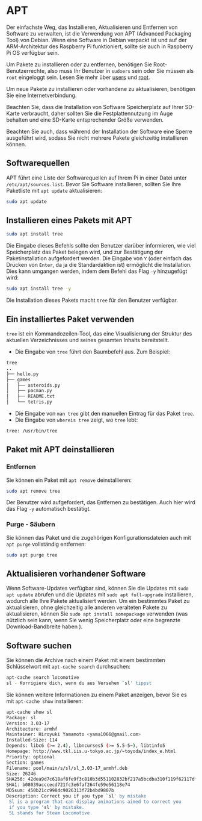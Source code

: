 # APT

Der einfachste Weg, das Installieren, Aktualisieren und Entfernen von Software zu verwalten, ist die Verwendung von APT (Advanced Packaging Tool) von Debian. Wenn eine Software in Debian verpackt ist und auf der ARM-Architektur des Raspberry Pi funktioniert, sollte sie auch in Raspberry Pi OS verfügbar sein.

Um Pakete zu installieren oder zu entfernen, benötigen Sie Root-Benutzerrechte, also muss Ihr Benutzer in `sudoers` sein oder Sie müssen als `root` eingeloggt sein. Lesen Sie mehr über [users](../usage/users.md) und [root](../usage/root.md).

Um neue Pakete zu installieren oder vorhandene zu aktualisieren, benötigen Sie eine Internetverbindung.

Beachten Sie, dass die Installation von Software Speicherplatz auf Ihrer SD-Karte verbraucht, daher sollten Sie die Festplattennutzung im Auge behalten und eine SD-Karte entsprechender Größe verwenden.

Beachten Sie auch, dass während der Installation der Software eine Sperre ausgeführt wird, sodass Sie nicht mehrere Pakete gleichzeitig installieren können.

## Softwarequellen

APT führt eine Liste der Softwarequellen auf Ihrem Pi in einer Datei unter `/etc/apt/sources.list`. Bevor Sie Software installieren, sollten Sie Ihre Paketliste mit `apt update` aktualisieren:

```bash
sudo apt update
```

## Installieren eines Pakets mit APT

```bash
sudo apt install tree
```

Die Eingabe dieses Befehls sollte den Benutzer darüber informieren, wie viel Speicherplatz das Paket belegen wird, und zur Bestätigung der Paketinstallation aufgefordert werden. Die Eingabe von `Y` (oder einfach das Drücken von `Enter`, da ja die Standardaktion ist) ermöglicht die Installation. Dies kann umgangen werden, indem dem Befehl das Flag `-y` hinzugefügt wird:

```bash
sudo apt install tree -y
```

Die Installation dieses Pakets macht `tree` für den Benutzer verfügbar.

## Ein installiertes Paket verwenden

`tree` ist ein Kommandozeilen-Tool, das eine Visualisierung der Struktur des aktuellen Verzeichnisses und seines gesamten Inhalts bereitstellt.

- Die Eingabe von `tree` führt den Baumbefehl aus. Zum Beispiel:

```bash
tree
..
├── hello.py
├── games
│   ├── asteroids.py
│   ├── pacman.py
│   ├── README.txt
│   └── tetris.py
```

- Die Eingabe von `man tree` gibt den manuellen Eintrag für das Paket `tree`.
- Die Eingabe von `whereis tree` zeigt, wo `tree` lebt:

```bash
tree: /usr/bin/tree
```

## Paket mit APT deinstallieren

### Entfernen

Sie können ein Paket mit `apt remove` deinstallieren:

```bash
sudo apt remove tree
```

Der Benutzer wird aufgefordert, das Entfernen zu bestätigen. Auch hier wird das Flag `-y` automatisch bestätigt.

### Purge - Säubern

Sie können das Paket und die zugehörigen Konfigurationsdateien auch mit `apt purge` vollständig entfernen:

```bash
sudo apt purge tree
```

## Aktualisieren vorhandener Software

Wenn Software-Updates verfügbar sind, können Sie die Updates mit `sudo apt update` abrufen und die Updates mit `sudo apt full-upgrade` installieren, wodurch alle Ihre Pakete aktualisiert werden. Um ein bestimmtes Paket zu aktualisieren, ohne gleichzeitig alle anderen veralteten Pakete zu aktualisieren, können Sie `sudo apt install somepackage` verwenden (was nützlich sein kann, wenn Sie wenig Speicherplatz oder eine begrenzte Download-Bandbreite haben ).

## Software suchen

Sie können die Archive nach einem Paket mit einem bestimmten Schlüsselwort mit `apt-cache search` durchsuchen:

```bash
apt-cache search locomotive
sl - Korrigiere dich, wenn du aus Versehen `sl' tippst
```

Sie können weitere Informationen zu einem Paket anzeigen, bevor Sie es mit `apt-cache show` installieren:

```bash
apt-cache show sl
Package: sl
Version: 3.03-17
Architecture: armhf
Maintainer: Hiroyuki Yamamoto <yama1066@gmail.com>
Installed-Size: 114
Depends: libc6 (>= 2.4), libncurses5 (>= 5.5-5~), libtinfo5
Homepage: http://www.tkl.iis.u-tokyo.ac.jp/~toyoda/index_e.html
Priority: optional
Section: games
Filename: pool/main/s/sl/sl_3.03-17_armhf.deb
Size: 26246
SHA256: 42dea9d7c618af8fe9f3c810b3d551102832bf217a5bcdba310f119f62117dfb
SHA1: b08039acccecd721fc3e6faf264fe59e56118e74
MD5sum: 450b21cc998dc9026313f72b4bd9807b
Description: Correct you if you type `sl' by mistake
 Sl is a program that can display animations aimed to correct you
 if you type 'sl' by mistake.
 SL stands for Steam Locomotive.
```